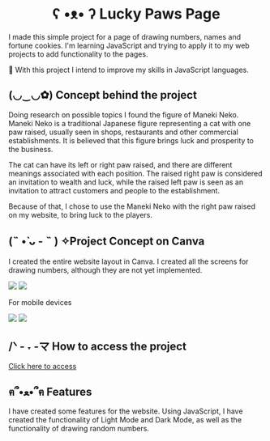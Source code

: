<h1 align="center"> ʕ •ᴥ• ʔ	Lucky Paws Page </h1>
<p>I made this simple project for a page of drawing numbers, names and fortune cookies. I'm learning JavaScript and trying to apply it to my web projects to add functionality to the pages.</p>
<p>🌱 With this project I intend to improve my skills in JavaScript languages.</p>
<h2>(◡‿◡✿) Concept behind the project</h2>
<p>Doing research on possible topics I found the figure of Maneki Neko. Maneki Neko is a traditional Japanese figure representing a cat with one paw raised, usually seen in shops, restaurants and other commercial establishments. It is believed that this figure brings luck and prosperity to the business.</p>
<p>The cat can have its left or right paw raised, and there are different meanings associated with each position. The raised right paw is considered an invitation to wealth and luck, while the raised left paw is seen as an invitation to attract customers and people to the establishment.</p>
<p>Because of that, I chose to use the Maneki Neko with the right paw raised on my website, to bring luck to the players.</p>
<h2>(˵ •̀ ᴗ - ˵ ) ✧Project Concept on Canva</h2>
<p>I created the entire website layout in Canva. I created all the screens for drawing numbers, although they are not yet implemented.</p>
<img src="Imagens/pag1.PNG">
<img src="Imagens/pag2.PNG">
<p>For mobile devices</p>
<img src="Imagens/cell1.jpeg">
<img src="Imagens/cell2.jpeg">
<h2>/ᐠ - ˕ -マ How to access the project</h2>
<a href="https://maridamaso.github.io/lucky_paws/">Click here to access</a>
<h2>ฅ՞•ﻌ•՞ฅ Features</h2>
<p>I have created some features for the website. Using JavaScript, I have created the functionality of Light Mode and Dark Mode, as well as the functionality of drawing random numbers.</p>
